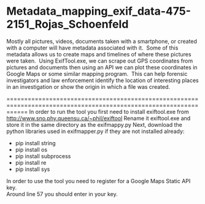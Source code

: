 # Metadata_mapping_exif_data-475-2151_Rojas_Schoenfeld
Mostly all pictures, videos, documents taken with a smartphone, or created with a computer will have metadata associated with it.  Some of this metadata allows us to create maps and timelines of where these pictures were taken.  Using ExifTool.exe, we can scrape out GPS coordinates from pictures and documents then using an API we can plot these coordinates in Google Maps or some similar mapping program.  This can help forensic investigators and law enforcement identify the location of interesting places in an investigation or show the origin in which a file was created.  

==================================================================================================================
In order to run the tool you first need to install exiftool.exe from http://www.sno.phy.queensu.ca/~phil/exiftool
Rename it exiftool.exe and store it in the same directory as the exifmappy.py
Next, download the python libraries used in exifmapper.py if they are not installed already:
  - pip install string
  - pip install os
  - pip install subprocess
  - pip install re
  - pip install sys

In order to use the tool you need to register for a Google Maps Static API key.  
Around line 57 you should enter in your key.  




